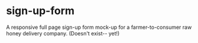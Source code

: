 # sign-up-form
A responsive full page sign-up form mock-up for a farmer-to-consumer raw honey delivery company. (Doesn't exist-- yet!)
